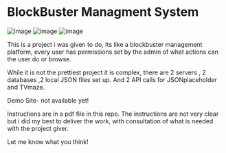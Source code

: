 # BlockBuster Managment System

![image](https://github.com/user-attachments/assets/69977ce3-b404-4a47-a319-02f3875cd42b)
![image](https://github.com/user-attachments/assets/5bb6fabe-832c-4eff-b704-0f2c8453cefd)
![image](https://github.com/user-attachments/assets/2d642fe9-0754-42f3-82d7-1ce560a92756)




This is a project i was given to do,
Its like a blockbuster management platform,
every user has permissions set by the admin of what actions
can the user do or browse.

While it is not the prettiest project it is complex,
there are 2 servers , 2 databases ,2 local JSON files set up. And 2 API calls for JSONplaceholder and TVmaze.

Demo Site- not available yet!

Instructions are in a pdf file in this repo.
The instructions are not very clear but i did my best to deliver the work, with consultation of what is needed with the project giver.



Let me know what you think!
